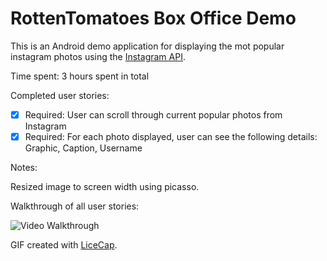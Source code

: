 # RottenTomatoes Box Office Demo

This is an Android demo application for displaying the mot popular instagram photos using the [Instagram API](https://www.instagram.com/developer/deprecated/endpoints/media/#get_media_popular).

Time spent: 3 hours spent in total

Completed user stories:

 * [x] Required: User can scroll through current popular photos from Instagram
 * [x] Required: For each photo displayed, user can see the following details: Graphic, Caption, Username
 
Notes:

Resized image to screen width using picasso.

Walkthrough of all user stories:

![Video Walkthrough](anim_instagram.gif)

GIF created with [LiceCap](http://www.cockos.com/licecap/).
